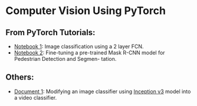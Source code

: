 # Computer Vision Using PyTorch
 

## From PyTorch Tutorials:
- [Notebook 1](https://github.com/hasimani/CVtorch/blob/main/basicTorch/pyTorch_test.ipynb): Image classification using a 2 layer FCN.
- [Notebook 2](https://github.com/hasimani/CVtorch/blob/main/maskRNN/maskRNN.ipynb): Fine-tuning a pre-trained Mask R-CNN model for Pedestrian Detection and Segmen-
tation.

## Others:
- [Document 1](https://github.com/hasimani/CVmini/blob/main/label_video/Doc.pdf): Modifying an image classifier using [Inception v3](https://cloud.google.com/tpu/docs/inception-v3-advanced) model into a video classifier.
